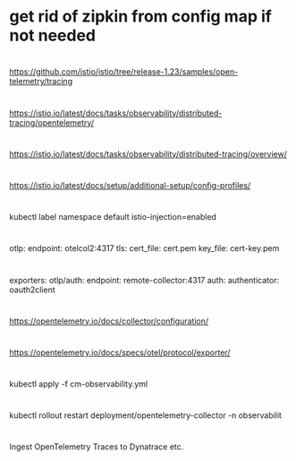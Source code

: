 # get rid of zipkin from config map if not needed
# 
https://github.com/istio/istio/tree/release-1.23/samples/open-telemetry/tracing
# 
https://istio.io/latest/docs/tasks/observability/distributed-tracing/opentelemetry/
# 
https://istio.io/latest/docs/tasks/observability/distributed-tracing/overview/
# 
https://istio.io/latest/docs/setup/additional-setup/config-profiles/
#
kubectl label namespace default istio-injection=enabled
#
otlp:
    endpoint: otelcol2:4317
    tls:
      cert_file: cert.pem
      key_file: cert-key.pem
#
exporters:
  otlp/auth:
    endpoint: remote-collector:4317
    auth:
      authenticator: oauth2client
#
https://opentelemetry.io/docs/collector/configuration/
#
https://opentelemetry.io/docs/specs/otel/protocol/exporter/
#
kubectl apply -f cm-observability.yml
#
kubectl rollout restart deployment/opentelemetry-collector -n observabilit
#
Ingest OpenTelemetry Traces to Dynatrace etc.
